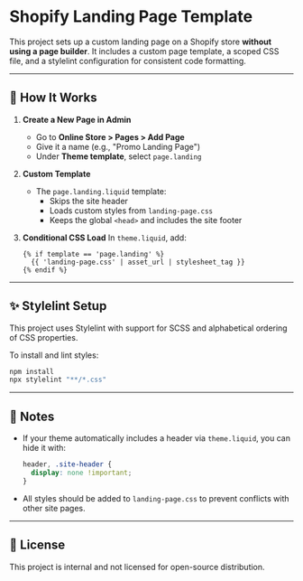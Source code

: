 # Shopify Landing Page Template

This project sets up a custom landing page on a Shopify store **without using a page builder**. It includes a custom page template, a scoped CSS file, and a stylelint configuration for consistent code formatting.

---

## 🚀 How It Works

1. **Create a New Page in Admin**
   - Go to **Online Store > Pages > Add Page**
   - Give it a name (e.g., "Promo Landing Page")
   - Under **Theme template**, select `page.landing`

2. **Custom Template**
   - The `page.landing.liquid` template:
     - Skips the site header
     - Loads custom styles from `landing-page.css`
     - Keeps the global `<head>` and includes the site footer

3. **Conditional CSS Load**
   In `theme.liquid`, add:
   ```liquid
   {% if template == 'page.landing' %}
     {{ 'landing-page.css' | asset_url | stylesheet_tag }}
   {% endif %}
   ```

---

## ✨ Stylelint Setup

This project uses Stylelint with support for SCSS and alphabetical ordering of CSS properties.

To install and lint styles:

```bash
npm install
npx stylelint "**/*.css"
```

---

## 📝 Notes

- If your theme automatically includes a header via `theme.liquid`, you can hide it with:
  ```css
  header, .site-header {
    display: none !important;
  }
  ```
- All styles should be added to `landing-page.css` to prevent conflicts with other site pages.

---

## 📄 License

This project is internal and not licensed for open-source distribution.
